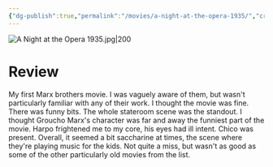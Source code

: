 ```yaml
---
{"dg-publish":true,"permalink":"/movies/a-night-at-the-opera-1935/","created":"2023-12-04","updated":"2024-08-19"}
---
```



![A Night at the Opera 1935.jpg|200](/img/user/Attachments/A%20Night%20at%20the%20Opera%201935.jpg)

# Review

My first Marx brothers movie. I was vaguely aware of them, but wasn't particularly familiar with any of their work. I thought the movie was fine. There was funny bits. The whole stateroom scene was the standout. I thought Groucho Marx's character was far and away the funniest part of the movie. Harpo frightened me to my core, his eyes had ill intent. Chico was present. Overall, it seemed a bit saccharine at times, the scene where they're playing music for the kids. Not quite a miss, but wasn't as good as some of the other particularly old movies from the list.
